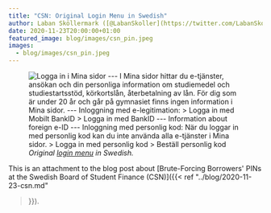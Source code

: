 ```yaml
---
title: "CSN: Original Login Menu in Swedish"
author: Laban Sköllermark ([@LabanSkoller](https://twitter.com/LabanSkoller))
date: 2020-11-23T20:00:00+01:00
featured_image: blog/images/csn_pin.jpeg
images:
  - blog/images/csn_pin.jpeg
---
```

<figure>
  <img src="../images/csn_swe_login_select_method.png"
style="display:inline" title="Logga in i Mina sidor" alt="Logga in i Mina sidor
--- I Mina sidor hittar du e-tjänster, ansökan och din personliga information
om studiemedel och studiestartsstöd, körkortslån, återbetalning av lån. För dig
som är under 20 år och går på gymnasiet finns ingen information i Mina sidor.
--- Inloggning med e-legitimation: &gt; Logga in med Mobilt BankID &gt; Logga
in med BankID --- Information about foreign e-ID --- Inloggning med personlig
kod: När du loggar in med personlig kod kan du inte använda alla e-tjänster i
Mina sidor. &gt; Logga in med personlig kod &gt; Beställ personlig kod">
  <figcaption><i>Original <a
href="https://tjanster.csn.se/bas/?externredir=https://www.csn.se/mina-sidor.html">login
menu</a> in Swedish.</i></figcaption>
</figure>

This is an attachment to the blog post about [Brute-Forcing Borrowers' PINs at
the Swedish Board of Student Finance (CSN)]({{< ref "../blog/2020-11-23-csn.md"
>}}).
